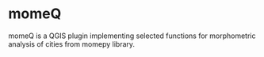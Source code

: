 # momeQ

momeQ is a QGIS plugin implementing selected functions for morphometric 
analysis of cities from momepy library.